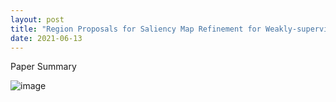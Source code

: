```yaml
---
layout: post
title: "Region Proposals for Saliency Map Refinement for Weakly-supervised Disease Localisation and Classification"
date: 2021-06-13
---
```


Paper Summary

![image](https://user-images.githubusercontent.com/6660499/121826281-96073d80-cc7c-11eb-97de-54530a0fb16f.png)

